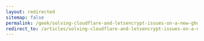 ```yaml
---
layout: redirected
sitemap: false
permalink: /geek/solving-cloudflare-and-letsencrypt-issues-on-a-new-ghost-blog/
redirect_to: /articles/solving-cloudflare-and-letsencrypt-issues-on-a-new-ghost-blog/
---
```

